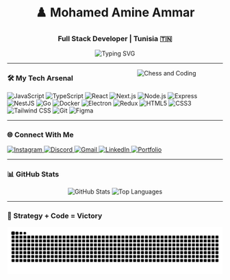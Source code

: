 <h1 align="center">♟️ Mohamed Amine Ammar</h1>
<h3 align="center">Full Stack Developer | Tunisia 🇹🇳</h3>

<p align="center">
  <img src="https://readme-typing-svg.demolab.com?font=Fira+Code&weight=500&size=22&pause=1000&center=true&width=435&lines=Strategic+Thinker+%7C+Creative+Coder;Building+solutions+one+move+at+a+time" alt="Typing SVG" />
</p>

---

<img align="right" src="https://media.giphy.com/media/du3J3cXyzhj75IOgvA/giphy.gif" width="200" alt="Chess and Coding" />

### 🛠️ My Tech Arsenal
<div align="left">
  <img src="https://cdn.jsdelivr.net/gh/devicons/devicon/icons/javascript/javascript-original.svg" height="30" title="JavaScript" />
  <img src="https://cdn.jsdelivr.net/gh/devicons/devicon/icons/typescript/typescript-original.svg" height="30" title="TypeScript" />
  <img src="https://cdn.jsdelivr.net/gh/devicons/devicon/icons/react/react-original.svg" height="30" title="React" />
  <img src="https://cdn.jsdelivr.net/gh/devicons/devicon/icons/nextjs/nextjs-original.svg" height="30" title="Next.js" />
  <img src="https://cdn.jsdelivr.net/gh/devicons/devicon/icons/nodejs/nodejs-original.svg" height="30" title="Node.js" />
  <img src="https://cdn.simpleicons.org/express/000000" height="30" title="Express" />
  <img src="https://cdn.simpleicons.org/nestjs/E0234E" height="30" title="NestJS" />
  <img src="https://cdn.simpleicons.org/go/00ADD8" height="30" title="Go" />
  <img src="https://cdn.simpleicons.org/docker/2496ED" height="30" title="Docker" />
  <img src="https://cdn.jsdelivr.net/gh/devicons/devicon/icons/electron/electron-original.svg" height="30" title="Electron" />
  <img src="https://cdn.jsdelivr.net/gh/devicons/devicon/icons/redux/redux-original.svg" height="30" title="Redux" />
  <img src="https://cdn.jsdelivr.net/gh/devicons/devicon/icons/html5/html5-original.svg" height="30" title="HTML5" />
  <img src="https://cdn.jsdelivr.net/gh/devicons/devicon/icons/css3/css3-original.svg" height="30" title="CSS3" />
  <img src="https://cdn.simpleicons.org/tailwindcss/06B6D4" height="30" title="Tailwind CSS" />
  <img src="https://cdn.jsdelivr.net/gh/devicons/devicon/icons/git/git-original.svg" height="30" title="Git" />
  <img src="https://cdn.jsdelivr.net/gh/devicons/devicon/icons/figma/figma-original.svg" height="30" title="Figma" />
</div>

---

### 🌐 Connect With Me
<div align="left">
  <a href="https://www.instagram.com/amine_ammr/" target="_blank">
    <img src="https://img.shields.io/badge/Instagram-E4405F?style=for-the-badge&logo=instagram&logoColor=white" height="35" alt="Instagram" />
  </a>
  <a href="https://discord.com/users/amineammar" target="_blank">
    <img src="https://img.shields.io/badge/Discord-5865F2?style=for-the-badge&logo=discord&logoColor=white" height="35" alt="Discord" />
  </a>
  <a href="mailto:ammar.mohamdamine@gmail.com" target="_blank">
    <img src="https://img.shields.io/badge/Gmail-D14836?style=for-the-badge&logo=gmail&logoColor=white" height="35" alt="Gmail" />
  </a>
  <a href="https://www.linkedin.com/in/mohamed-amine-ammar/" target="_blank">
    <img src="https://img.shields.io/badge/LinkedIn-0077B5?style=for-the-badge&logo=linkedin&logoColor=white" height="35" alt="LinkedIn" />
  </a>
  <a href="https://my-portfolio-next-js-one.vercel.app/" target="_blank">
    <img src="https://img.shields.io/badge/Portfolio-000000?style=for-the-badge&logo=next.js&logoColor=white" height="35" alt="Portfolio" />
  </a>
</div>

---

### 📊 GitHub Stats
<div align="center">
  <img src="https://github-readme-stats.vercel.app/api?username=aminammar1&show_icons=true&theme=tokyonight&hide_border=true" height="150" alt="GitHub Stats" />
  <img src="https://github-readme-stats.vercel.app/api/top-langs/?username=aminammar1&layout=compact&theme=tokyonight&hide_border=true" height="150" alt="Top Languages" />
</div>

---

### 🎯 Strategy + Code = Victory
<p align="center">
  <img src="https://raw.githubusercontent.com/aminammar1/aminammar1/output/snake.svg" alt="Snake animation" />
</p>
